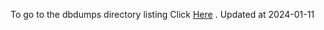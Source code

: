To go to the dbdumps directory listing Click [Here](https://ipfs.io/ipfs/bafkreihp7vjbufuasbqymjjkw2b6h5vzhsspaoruqjji4tynk3xdoibi44) . Updated at 2024-01-11